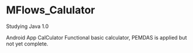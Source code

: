 # MFlows_Calulator

Studying Java 1.0

Android App CalCulator
Functional basic calculator, PEMDAS is applied but not yet complete.
